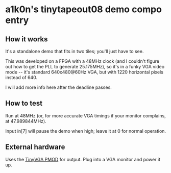 <!---

This file is used to generate your project datasheet. Please fill in the information below and delete any unused
sections.

You can also include images in this folder and reference them in the markdown. Each image must be less than
512 kb in size, and the combined size of all images must be less than 1 MB.
-->

# a1k0n's tinytapeout08 demo compo entry

## How it works

It's a standalone demo that fits in two tiles; you'll just have to see.

This was developed on a FPGA with a 48MHz clock (and I couldn't figure out how
to get the PLL to generate 25.175MHz), so it's in a funky VGA video mode --
it's standard 640x480@60Hz VGA, but with 1220 horizontal pixels instead of 640.

I will add more info here after the deadline passes.

## How to test

Run at 48MHz (or, for more accurate VGA timings if your monitor complains, at 47.989844MHz).

Input in[7] will pause the demo when high; leave it at 0 for normal operation.

## External hardware

Uses the [TinyVGA PMOD](https://github.com/mole99/tiny-vga) for output. Plug
into a VGA monitor and power it up.
